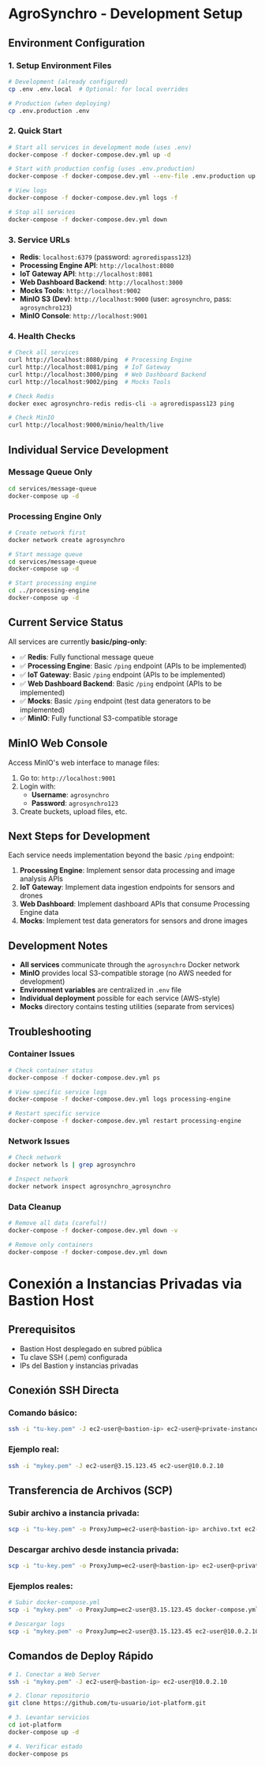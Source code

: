 # AgroSynchro - Development Setup

## Environment Configuration

### 1. Setup Environment Files
```bash
# Development (already configured)
cp .env .env.local  # Optional: for local overrides

# Production (when deploying)
cp .env.production .env
```

### 2. Quick Start
```bash
# Start all services in development mode (uses .env)
docker-compose -f docker-compose.dev.yml up -d

# Start with production config (uses .env.production)
docker-compose -f docker-compose.dev.yml --env-file .env.production up -d

# View logs
docker-compose -f docker-compose.dev.yml logs -f

# Stop all services
docker-compose -f docker-compose.dev.yml down
```

### 3. Service URLs
- **Redis**: `localhost:6379` (password: `agroredispass123`)
- **Processing Engine API**: `http://localhost:8080`
- **IoT Gateway API**: `http://localhost:8081`
- **Web Dashboard Backend**: `http://localhost:3000`
- **Mocks Tools**: `http://localhost:9002`
- **MinIO S3 (Dev)**: `http://localhost:9000` (user: `agrosynchro`, pass: `agrosynchro123`)
- **MinIO Console**: `http://localhost:9001`

### 4. Health Checks
```bash
# Check all services
curl http://localhost:8080/ping  # Processing Engine
curl http://localhost:8081/ping  # IoT Gateway
curl http://localhost:3000/ping  # Web Dashboard Backend
curl http://localhost:9002/ping  # Mocks Tools

# Check Redis
docker exec agrosynchro-redis redis-cli -a agroredispass123 ping

# Check MinIO
curl http://localhost:9000/minio/health/live
```

## Individual Service Development

### Message Queue Only
```bash
cd services/message-queue
docker-compose up -d
```

### Processing Engine Only
```bash
# Create network first
docker network create agrosynchro

# Start message queue
cd services/message-queue
docker-compose up -d

# Start processing engine
cd ../processing-engine
docker-compose up -d
```

## Current Service Status

All services are currently **basic/ping-only**:

- ✅ **Redis**: Fully functional message queue
- ✅ **Processing Engine**: Basic `/ping` endpoint (APIs to be implemented)
- ✅ **IoT Gateway**: Basic `/ping` endpoint (APIs to be implemented) 
- ✅ **Web Dashboard Backend**: Basic `/ping` endpoint (APIs to be implemented)
- ✅ **Mocks**: Basic `/ping` endpoint (test data generators to be implemented)
- ✅ **MinIO**: Fully functional S3-compatible storage

## MinIO Web Console

Access MinIO's web interface to manage files:

1. Go to: `http://localhost:9001`
2. Login with:
   - **Username**: `agrosynchro`
   - **Password**: `agrosynchro123`
3. Create buckets, upload files, etc.

## Next Steps for Development

Each service needs implementation beyond the basic `/ping` endpoint:

1. **Processing Engine**: Implement sensor data processing and image analysis APIs
2. **IoT Gateway**: Implement data ingestion endpoints for sensors and drones
3. **Web Dashboard**: Implement dashboard APIs that consume Processing Engine data
4. **Mocks**: Implement test data generators for sensors and drone images

## Development Notes

- **All services** communicate through the `agrosynchro` Docker network
- **MinIO** provides local S3-compatible storage (no AWS needed for development)
- **Environment variables** are centralized in `.env` file
- **Individual deployment** possible for each service (AWS-style)
- **Mocks** directory contains testing utilities (separate from services)

## Troubleshooting

### Container Issues
```bash
# Check container status
docker-compose -f docker-compose.dev.yml ps

# View specific service logs
docker-compose -f docker-compose.dev.yml logs processing-engine

# Restart specific service
docker-compose -f docker-compose.dev.yml restart processing-engine
```

### Network Issues
```bash
# Check network
docker network ls | grep agrosynchro

# Inspect network
docker network inspect agrosynchro_agrosynchro
```

### Data Cleanup
```bash
# Remove all data (careful!)
docker-compose -f docker-compose.dev.yml down -v

# Remove only containers
docker-compose -f docker-compose.dev.yml down
```

# Conexión a Instancias Privadas via Bastion Host

## Prerequisitos
- Bastion Host desplegado en subred pública
- Tu clave SSH (.pem) configurada
- IPs del Bastion y instancias privadas

## Conexión SSH Directa

### Comando básico:
```bash
ssh -i "tu-key.pem" -J ec2-user@<bastion-ip> ec2-user@<private-instance-ip>
```

### Ejemplo real:
```bash
ssh -i "mykey.pem" -J ec2-user@3.15.123.45 ec2-user@10.0.2.10
```

## Transferencia de Archivos (SCP)

### Subir archivo a instancia privada:
```bash
scp -i "tu-key.pem" -o ProxyJump=ec2-user@<bastion-ip> archivo.txt ec2-user@<private-instance-ip>:~/
```

### Descargar archivo desde instancia privada:
```bash
scp -i "tu-key.pem" -o ProxyJump=ec2-user@<bastion-ip> ec2-user@<private-instance-ip>:~/archivo.txt ./
```

### Ejemplos reales:
```bash
# Subir docker-compose.yml
scp -i "mykey.pem" -o ProxyJump=ec2-user@3.15.123.45 docker-compose.yml ec2-user@10.0.2.10:~/

# Descargar logs
scp -i "mykey.pem" -o ProxyJump=ec2-user@3.15.123.45 ec2-user@10.0.2.10:~/app.log ./
```


## Comandos de Deploy Rápido

```bash
# 1. Conectar a Web Server
ssh -i "mykey.pem" -J ec2-user@<bastion-ip> ec2-user@10.0.2.10

# 2. Clonar repositorio
git clone https://github.com/tu-usuario/iot-platform.git

# 3. Levantar servicios
cd iot-platform
docker-compose up -d

# 4. Verificar estado
docker-compose ps
```